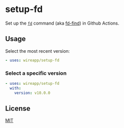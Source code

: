 # setup-fd

Set up the [`fd`] command (aka [fd-find][`fd`]) in Github Actions.

## Usage

Select the most recent version:

```yaml
- uses: wireapp/setup-fd
```

### Select a specific version

```yaml
- uses: wireapp/setup-fd
  with:
    version: v10.0.0
```

## License

[MIT](./LICENSE)


[`fd`]: https://github.com/sharkdp/fd
